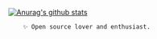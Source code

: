[![Anurag's github stats](https://github-readme-stats.vercel.app/api?username=preguenga)](https://github.com/anuraghazra/github-readme-stats)

        ✨ Open source lover and enthusiast.
